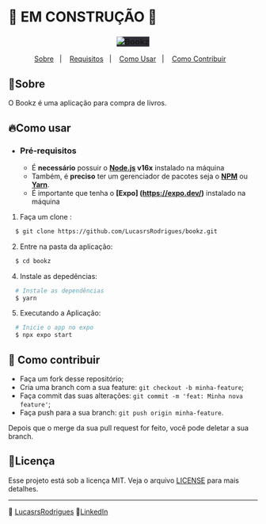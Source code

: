 <h1>🚧 EM CONSTRUÇÃO 🚧</h1>
<h3 align="center">
  <span style="background-color: #312E38">
  <img alt="Bookz" src="https://i.imgur.com/6B2i4lO.png"/>
  </span>
</h3>


<p align="center">
  <a href="#rocket-sobre">Sobre</a>&nbsp;&nbsp;&nbsp;|&nbsp;&nbsp;&nbsp;
  <a href="#fire-requisios">Requisitos</a>&nbsp;&nbsp;&nbsp;|&nbsp;&nbsp;&nbsp;
  <a href="#fire-como-usar">Como Usar</a>&nbsp;&nbsp;&nbsp;|&nbsp;&nbsp;&nbsp;
  <a href="#rocket-como-contribuir">Como Contribuir</a>&nbsp;&nbsp;&nbsp;
  <!-- <a href="#memo-licença">Licença</a> -->
</p>

## 💈Sobre
O Bookz é uma aplicação para compra de livros.

## 🔥Como usar

- ### **Pré-requisitos**

  - É **necessário** possuir o **[Node.js](https://nodejs.org/en/) v16x** instalado na máquina
  - Também, é **preciso** ter um gerenciador de pacotes seja o **[NPM](https://www.npmjs.com/)** ou **[Yarn](https://yarnpkg.com/)**.
  - É importante que tenha o **[Expo] (https://expo.dev/)** instalado na máquina

1. Faça um clone :

```sh
  $ git clone https://github.com/LucasrsRodrigues/bookz.git
```
2. Entre na pasta da aplicação:
  ```sh
    $ cd bookz
  ```

4. Instale as depedências:
```sh
  # Instale as dependências
  $ yarn
```

5. Executando a Aplicação:
```sh
  # Inicie o app no expo
  $ npx expo start
```

## 🚀 Como contribuir

- Faça um fork desse repositório;
- Cria uma branch com a sua feature: `git checkout -b minha-feature`;
- Faça commit das suas alterações: `git commit -m 'feat: Minha nova feature'`;
- Faça push para a sua branch: `git push origin minha-feature`.

Depois que o merge da sua pull request for feito, você pode deletar a sua branch.

## 📝Licença

Esse projeto está sob a licença MIT. Veja o arquivo [LICENSE](LICENSE) para mais detalhes.

---

🚀 [LucasrsRodrigues](github.com/LucasrsRodrigues)
👥[LinkedIn](https://www.linkedin.com/in/lucasrsrodrigues/)
